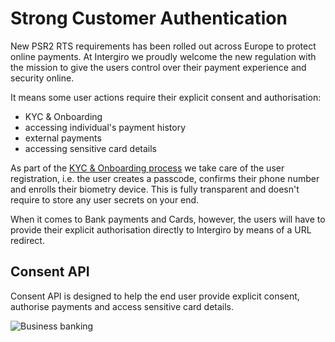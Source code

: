 # Strong Customer Authentication

New PSR2 RTS requirements has been rolled out across Europe to protect online payments. At Intergiro we proudly welcome the new regulation with the mission to give the users control over their payment experience and security online.

It means some user actions require their explicit consent and authorisation:
  - KYC & Onboarding
  - accessing individual's payment history
  - external payments
  - accessing sensitive card details

As part of the [KYC & Onboarding process](/integrate/onboarding) we take care of the user registration, i.e. the user creates a passcode, confirms their phone number and enrolls their biometry device. This is fully transparent and doesn't require to store any user secrets on your end.

When it comes to Bank payments and Cards, however, the users will have to provide their explicit authorisation directly to Intergiro by means of a URL redirect.

## Consent API

Consent API is designed to help the end user provide explicit consent, authorise payments and access sensitive card details.



<img :src="$withBase('/assets/img/integrate/getting-started/sca-tooltip.png')" alt="Business banking">
